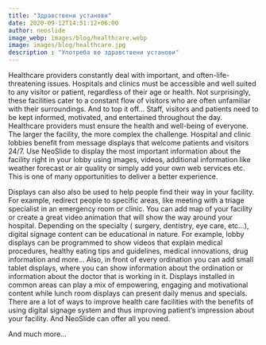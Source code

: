 ```yaml
---
title: "Здравствени установи"
date: 2020-09-12T14:51:12+06:00
author: neoslide
image_webp: images/blog/healthcare.webp
image: images/blog/healthcare.jpg
description : "Употреба во здравствени установи"
---
```

   Healthcare providers constantly deal with important, and often-life-threatening issues. Hospitals and clinics must be accessible and well suited to any visitor or patient, regardless of their age or health. Not surprisingly, these facilities cater to a constant flow of visitors who are often unfamiliar with their surroundings. And to top it off… Staff, visitors and patients need to be kept informed, motivated, and entertained throughout the day. Healthcare providers must ensure the health and well-being of everyone. The larger the facility, the more complex the challenge. Hospital and clinic lobbies benefit from message displays that welcome patients and visitors 24/7. Use NeoSlide to display the most important information about the facility right in your lobby using images, videos, additional information like weather forecast or air quality or simply add your own web services etc. This is one of many opportunities to deliver a better experience.

   Displays can also also be used to help people find their way in your facility. For example, redirect people to specific areas, like meeting with a triage specialist in an emergency room or clinic. You can add map of your facility or create a great video animation that will show the way around your hospital. Depending on the specialty ( surgery, dentistry, eye care, etc…), digital signage content can be educational in nature. For example, lobby displays can be programmed to show videos that explain medical procedures, healthy eating tips and guidelines, medical innovations, drug information and more… Also, in front of every ordination you can add small tablet displays, where you can show information about the ordination or information about the doctor that is working in it. Displays installed in common areas can play a mix of empowering, engaging and motivational content while lunch room displays can present daily menus and specials. There are a lot of ways to improve health care facilities with the benefits of using digital signage system and thus improving patient’s impression about your facility. And NeoSlide can offer all you need. 
   
   And much more...
